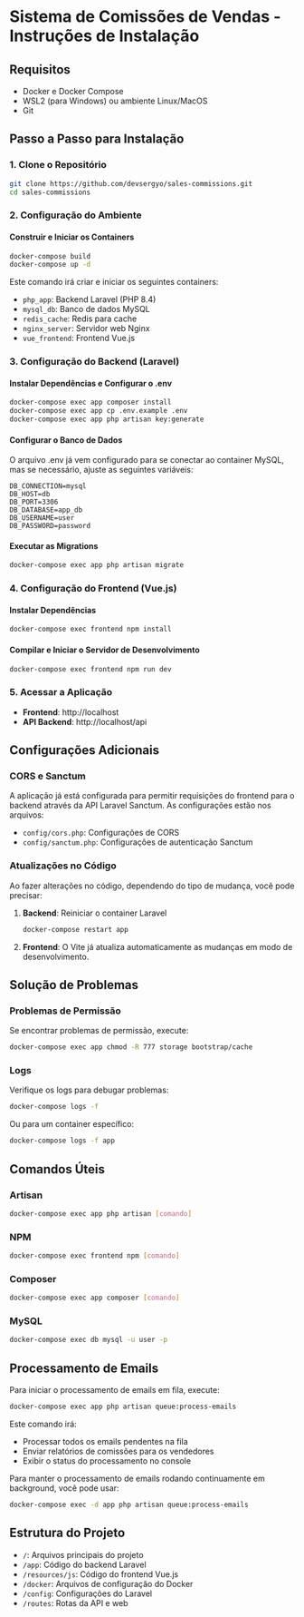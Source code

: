 # Sistema de Comissões de Vendas - Instruções de Instalação

## Requisitos

- Docker e Docker Compose
- WSL2 (para Windows) ou ambiente Linux/MacOS
- Git

## Passo a Passo para Instalação

### 1. Clone o Repositório

```bash
git clone https://github.com/devsergyo/sales-commissions.git
cd sales-commissions
```

### 2. Configuração do Ambiente

#### Construir e Iniciar os Containers

```bash
docker-compose build
docker-compose up -d
```

Este comando irá criar e iniciar os seguintes containers:
- `php_app`: Backend Laravel (PHP 8.4)
- `mysql_db`: Banco de dados MySQL
- `redis_cache`: Redis para cache
- `nginx_server`: Servidor web Nginx
- `vue_frontend`: Frontend Vue.js

### 3. Configuração do Backend (Laravel)

#### Instalar Dependências e Configurar o .env

```bash
docker-compose exec app composer install
docker-compose exec app cp .env.example .env
docker-compose exec app php artisan key:generate
```

#### Configurar o Banco de Dados

O arquivo .env já vem configurado para se conectar ao container MySQL, mas se necessário, ajuste as seguintes variáveis:

```
DB_CONNECTION=mysql
DB_HOST=db
DB_PORT=3306
DB_DATABASE=app_db
DB_USERNAME=user
DB_PASSWORD=password
```

#### Executar as Migrations

```bash
docker-compose exec app php artisan migrate
```

### 4. Configuração do Frontend (Vue.js)

#### Instalar Dependências

```bash
docker-compose exec frontend npm install
```

#### Compilar e Iniciar o Servidor de Desenvolvimento

```bash
docker-compose exec frontend npm run dev
```

### 5. Acessar a Aplicação

- **Frontend**: http://localhost
- **API Backend**: http://localhost/api

## Configurações Adicionais

### CORS e Sanctum

A aplicação já está configurada para permitir requisições do frontend para o backend através da API Laravel Sanctum. As configurações estão nos arquivos:

- `config/cors.php`: Configurações de CORS
- `config/sanctum.php`: Configurações de autenticação Sanctum

### Atualizações no Código

Ao fazer alterações no código, dependendo do tipo de mudança, você pode precisar:

1. **Backend**: Reiniciar o container Laravel
   ```bash
   docker-compose restart app
   ```

2. **Frontend**: O Vite já atualiza automaticamente as mudanças em modo de desenvolvimento.

## Solução de Problemas

### Problemas de Permissão

Se encontrar problemas de permissão, execute:

```bash
docker-compose exec app chmod -R 777 storage bootstrap/cache
```

### Logs

Verifique os logs para debugar problemas:

```bash
docker-compose logs -f
```

Ou para um container específico:

```bash
docker-compose logs -f app
```

## Comandos Úteis

### Artisan

```bash
docker-compose exec app php artisan [comando]
```

### NPM

```bash
docker-compose exec frontend npm [comando]
```

### Composer

```bash
docker-compose exec app composer [comando]
```

### MySQL

```bash
docker-compose exec db mysql -u user -p
```


## Processamento de Emails

Para iniciar o processamento de emails em fila, execute:

```bash
docker-compose exec app php artisan queue:process-emails
```

Este comando irá:
- Processar todos os emails pendentes na fila
- Enviar relatórios de comissões para os vendedores
- Exibir o status do processamento no console

Para manter o processamento de emails rodando continuamente em background, você pode usar:

```bash
docker-compose exec -d app php artisan queue:process-emails
```

## Estrutura do Projeto

- `/`: Arquivos principais do projeto
- `/app`: Código do backend Laravel
- `/resources/js`: Código do frontend Vue.js
- `/docker`: Arquivos de configuração do Docker
- `/config`: Configurações do Laravel
- `/routes`: Rotas da API e web
